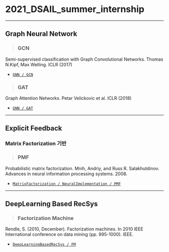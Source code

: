 # 2021_DSAIL_summer_internship
---

## Graph Neural Network  
> ### GCN  
Semi-supervised classification with Graph Convolutional Networks. Thomas N.Kipf, Max Welling. ICLR (2017)  
- [`GNN / GCN`](https://github.com/kpiswon/2021_DSAIL_summer_internship/tree/main/GNN/GCN)

> ### GAT  
Graph Attention Networks. Petar Velickovic et al. ICLR (2018)  
- [`GNN / GAT`](https://github.com/kpiswon/2021_DSAIL_summer_internship/tree/main/GNN/GAT)  

--- 
## Explicit Feedback  
### Matrix Factorization 기반  
> ### PMF  
Probabilistic matrix factorization. Mnih, Andriy, and Russ R. Salakhutdinov. Advances in neural information processing systems. 2008.
- [`MatrixFactorization / NeuralImplementation / PMF`](https://github.com/kpiswon/2021_DSAIL_summer_internship/tree/main/MatrixFactorization/NeuralImplementation/PMF)

---
## DeepLearning Based RecSys  
> ### Factorization Machine  
Rendle, S. (2010, December). Factorization machines. In 2010 IEEE International conference on data mining (pp. 995-1000). IEEE.  
- [`DeepLearningBasedRecSys / FM`](https://github.com/kpiswon/2021_DSAIL_summer_internship/tree/main/DeepLearningBasedRecSys/FM)
